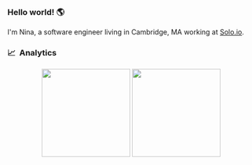 ### Hello world! 🌎 

I'm Nina, a software engineer living in Cambridge, MA working at [Solo.io](https://www.solo.io/). 

### 📈 &nbsp;Analytics

<p align="center">
    <img height="180em" src="https://github-readme-stats-eight-theta.vercel.app/api?username=npolshakova&show_icons=true&theme=algolia&include_all_commits=true&count_private=true&line_height=26%22"/>
    <img height="180em" src="https://github-readme-streak-stats.herokuapp.com/?user=npolshakova&theme=vue-dark&hide_border=true">
</p>

<!--
**npolshakova/npolshakova** is a ✨ _special_ ✨ repository because its `README.md` (this file) appears on your GitHub profile.

Here are some ideas to get you started:

- 🔭 I’m currently working on ...
- 🌱 I’m currently learning ...
- 👯 I’m looking to collaborate on ...
- 🤔 I’m looking for help with ...
- 💬 Ask me about ...
- 📫 How to reach me: ...
- 😄 Pronouns: ...
- ⚡ Fun fact: ...
-->
